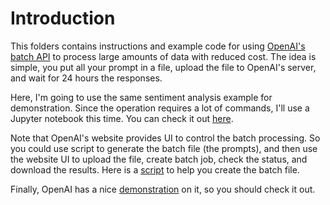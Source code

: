 # Introduction

This folders contains instructions and example code for using [OpenAI's batch API](https://platform.openai.com/docs/api-reference/batch) to process large amounts of data with reduced cost.
The idea is simple, you put all your prompt in a file, upload the file to OpenAI's server, and wait for 24 hours the responses.

Here, I'm going to use the same sentiment analysis example for demonstration.
Since the operation requires a lot of commands, I'll use a Jupyter notebook this time.
You can check it out [here](/batch_processing/batch_processing.ipynb).

Note that OpenAI's website provides UI to control the batch processing.
So you could use script to generate the batch file (the prompts), and then use the website UI to upload the file, create batch job, check the status, and download the results.
Here is a [script](/batch_processing/create_batch_file.py) to help you create the batch file.

Finally, OpenAI has a nice [demonstration](https://github.com/openai/openai-cookbook/blob/main/examples/batch_processing.ipynb) on it, so you should check it out.